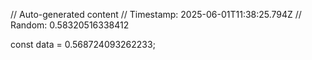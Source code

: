 // Auto-generated content
// Timestamp: 2025-06-01T11:38:25.794Z
// Random: 0.58320516338412

const data = 0.568724093262233;
